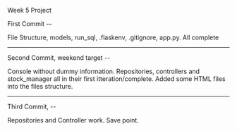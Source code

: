 Week 5 Project

First Commit -- 

File Structure, models, run_sql, .flaskenv, .gitignore, app.py. All complete

--------------------------------------

Second Commit, weekend target -- 

Console without dummy information.
Repositories, controllers and stock_manager all in their first itteration/complete.
Added some HTML files into the files structure.

-------------------------------------

Third Commit, --

Repositories and Controller work. Save point.